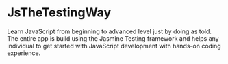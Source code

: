 JsTheTestingWay
===============

Learn JavaScript from beginning to advanced level just by doing as told. The entire app is build using the Jasmine Testing framework and helps any individual to get started with JavaScript development with hands-on coding experience.

